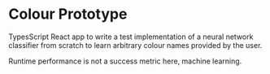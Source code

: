 # Colour Prototype

TypesScript React app to write a test implementation of a neural network classifier from scratch to learn arbitrary colour names provided by the user.

Runtime performance is not a success metric here, machine learning.
